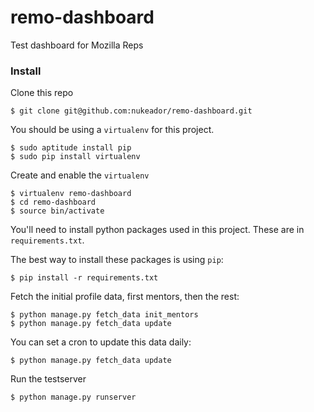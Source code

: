 remo-dashboard
==============

Test dashboard for Mozilla Reps

### Install

Clone this repo

    $ git clone git@github.com:nukeador/remo-dashboard.git
    
You should be using a ``virtualenv`` for this project.

    $ sudo aptitude install pip
    $ sudo pip install virtualenv

Create and enable the ``virtualenv``

    $ virtualenv remo-dashboard
    $ cd remo-dashboard
    $ source bin/activate

You'll need to install python packages used in this project. These are in ``requirements.txt``.

The best way to install these packages is using ``pip``:

    $ pip install -r requirements.txt
    
Fetch the initial profile data, first mentors, then the rest:
    
    $ python manage.py fetch_data init_mentors
    $ python manage.py fetch_data update
    
You can set a cron to update this data daily:

    $ python manage.py fetch_data update

Run the testserver

    $ python manage.py runserver